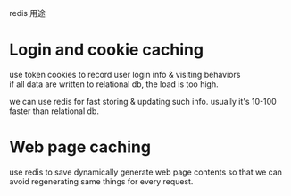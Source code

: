 redis 用途

# Login and cookie caching
use token cookies to record user login info & visiting behaviors  
if all data are written to relational db, the load is too high.  

we can use redis for fast storing & updating such info. usually it's 10-100 faster than relational db.

# Web page caching
use redis to save dynamically generate web page contents so that we can avoid regenerating same things for every request.
